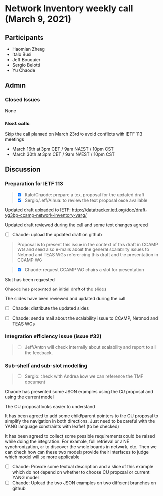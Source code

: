 # Network Inventory weekly call (March 9, 2021)

## Participants
- Haomian Zheng
- Italo Busi
- Jeff Bouquier
- Sergio Belotti
- Yu Chaode

## Admin

### Closed Issues

None

### Next calls

Skip the call planned on March 23rd to avoid conflicts with IETF 113 meetings

- March 16th at 3pm CET / 9am NAEST / 10pm CST
- March 30th at 3pm CET / 9am NAEST / 10pm CST

## Discussion

### Preparation for IETF 113

> - [x] Italo/Chaode: prepare a text proposal for the updated draft
> - [x] Sergio/Jeff/Aihua: to review the text proposal once available

Updated draft uploaded to IETF: https://datatracker.ietf.org/doc/draft-yg3bp-ccamp-network-inventory-yang/

Updated draft reviewed during the call and some text changes agreed

- [ ] Chaode: upload the updated draft on github

> Proposal is to present this issue in the context of this draft in CCAMP WG and send also e-mails about the general scalability issues to Netmod and TEAS WGs referencing this draft and the presentation in CCAMP WG

> - [x] Chaode: request CCAMP WG chairs a slot for presentation

Slot has been requested

Chaode has presented an initial draft of the slides

The slides have been reviewed and updated during the call

- [ ] Chaode: distribute the updated slides

- [ ] Chaode: send a mail about the scalability issue to CCAMP, Netmod and TEAS WGs

### Integration efficiency issue (issue #32)

> - [ ] Jeff/Anton will check internally about scalability and report to all the feedback.

### Sub-shelf and sub-slot modelling

> - [ ] Sergio: check with Andrea how we can reference the TMF document

Chaode has presented some JSON examples using the CU proposal and using the current model

The CU proposal looks easier to understand

It has been agreed to add some child/parent pointers to the CU proposal to simplify the navigation in both directions. Just need to be careful with the YANG language constraints with leafref (to be checked)

It has been agreed to collect some possible requirements could be raised while doing the integration. For example, full retrieval or a NE synchronization, or to discover the whole boards in network, etc. Then we can check how can these two models provide their interfaces to judge which model will be more applicable

- [ ] Chaode: Provide some textual description and a slice of this example which do not depend on whether to choose CU proposal or current YANG model
- [ ] Chaode: Upload the two JSON examples on two different branches on github
